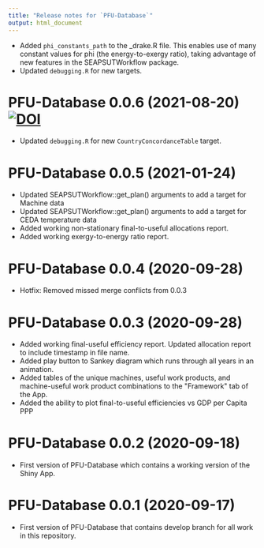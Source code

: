 ```yaml
---
title: "Release notes for `PFU-Database`"
output: html_document
---
```



* Added `phi_constants_path` to the _drake.R file.
  This enables use of many constant values for phi (the energy-to-exergy ratio), 
  taking advantage of new features in the SEAPSUTWorkflow package.
* Updated `debugging.R` for new targets.


# PFU-Database 0.0.6 (2021-08-20) [![DOI](https://zenodo.org/badge/239981862.svg)](https://zenodo.org/badge/latestdoi/239981862)

* Updated `debugging.R` for new `CountryConcordanceTable` target. 


# PFU-Database 0.0.5 (2021-01-24)

* Updated SEAPSUTWorkflow::get_plan() arguments to add a target for Machine data
* Updated SEAPSUTWorkflow::get_plan() arguments to add a target for CEDA temperature data
* Added working non-stationary final-to-useful allocations report.
* Added working exergy-to-energy ratio report.


# PFU-Database 0.0.4 (2020-09-28)

* Hotfix: Removed missed merge conflicts from 0.0.3


# PFU-Database 0.0.3 (2020-09-28)

* Added working final-useful efficiency report. Updated allocation report to include timestamp in file name.
* Added play button to Sankey diagram which runs through all years in an animation.
* Added tables of the unique machines, useful work products, and machine-useful work product combinations 
  to the "Framework" tab of the App.
* Added the ability to plot final-to-useful efficiencies vs GDP per Capita PPP


# PFU-Database 0.0.2 (2020-09-18)

* First version of PFU-Database which contains a working version of the Shiny App.


# PFU-Database 0.0.1 (2020-09-17)

* First version of PFU-Database that contains develop branch for all work in this repository.

